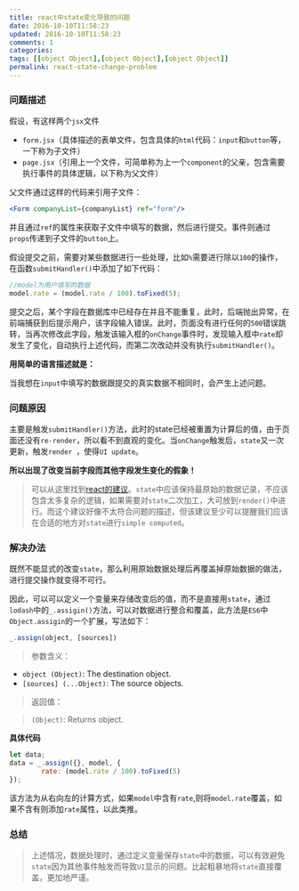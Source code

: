 ```yaml
---
title: react中state变化导致的问题
date: 2016-10-10T11:58:23
updated: 2016-10-10T11:58:23
comments: 1
categories:
tags: [[object Object],[object Object],[object Object]]
permalink: react-state-change-problem
---
```


### 问题描述

假设，有这样两个`jsx`文件

- `form.jsx`（具体描述的表单文件，包含具体的`html`代码：`input`和`button`等，一下称为子文件）
-  `page.jsx`（引用上一个文件，可简单称为上一个`component`的父亲，包含需要执行事件的具体逻辑，以下称为父文件）

父文件通过这样的代码来引用子文件：
```jsx
<Form companyList={companyList} ref="form"/>
```
并且通过`ref`的属性来获取子文件中填写的数据，然后进行提交。事件则通过`props`传递到子文件的`button`上。

<!--more-->
假设提交之前，需要对某些数据进行一些处理，比如`%`需要进行除以`100`的操作，在函数`submitHandler()`中添加了如下代码：
```jsx
//model为用户填写的数据
model.rate = (model.rate / 100).toFixed(5);
```
提交之后，某个字段在数据库中已经存在并且不能重复，此时，后端抛出异常，在前端捕获到后提示用户，该字段输入错误。此时，页面没有进行任何的`500`错误跳转，当再次修改此字段，触发该输入框的`onChange`事件时，发现输入框中`rate`却发生了变化，自动执行上述代码，而第二次改动并没有执行`submitHandler()`。

**用简单的语言描述就是：**

当我想在`input`中填写的数据跟提交的真实数据不相同时，会产生上述问题。

### 问题原因

主要是触发`submitHandler()`方法，此时的state已经被重置为计算后的值，由于页面还没有`re-render`，所以看不到直观的变化。当`onChange`触发后，`state`又一次更新，触发`render `，使得`UI update`。

**所以出现了改变当前字段而其他字段发生变化的假象！**

> 可以从这里找到[react的建议](https://facebook.github.io/react/docs/interactivity-and-dynamic-uis.html#what-should-go-in-state)。`state`中应该保持最原始的数据记录，不应该包含太多复杂的逻辑，如果需要对`state`二次加工，大可放到`render()`中进行。而这个建议好像不太符合问题的描述，但该建议至少可以提醒我们应该在合适的地方对`state`进行`simple computed`。

### 解决办法

既然不能显式的改变`state`，那么利用原始数据处理后再覆盖掉原始数据的做法，进行提交操作就变得不可行。

因此，可以可以定义一个变量来存储改变后的值，而不是直接用`state`，通过`lodash`中的`_.assigin()`方法，可以对数据进行整合和覆盖，此方法是`ES6`中`Object.assigin`的一个扩展，写法如下：
```js
_.assign(object, [sources])
```
> 参数含义：
- `object (Object)`: The destination object.
- `[sources] (...Object)`: The source objects.

>返回值：

> `(Object)`: Returns object.

**具体代码**
```jsx
let data;
data = _.assign({}, model, {
        rate: (model.rate / 100).toFixed(5)
});
```
该方法为从右向左的计算方式，如果`model`中含有`rate`,则将`model.rate`覆盖，如果不含有则添加`rate`属性，以此类推。

### 总结

> 上述情况，数据处理时，通过定义变量保存`state`中的数据，可以有效避免`state`因为其他事件触发而导致`UI`显示的问题。比起粗暴地将`state`直接覆盖，更加地严谨。



